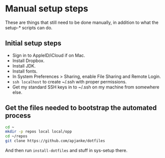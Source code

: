 # Manual setup steps

These are things that still need to be done manually, in addition to what the setup-* scripts can do.

## Initial setup steps

* Sign in to AppleID/iCloud if on Mac.
* Install Dropbox.
* Install JDK.
* Install fonts.
* In System Preferences > Sharing, enable File Sharing and Remote Login.
* `ssh localhost` to create ~/.ssh with proper permissions.
* Get my standard SSH keys in to ~/.ssh on my machine from somewhere else.

## Get the files needed to bootstrap the automated process

```bash
cd ~
mkdir -p repos local local/opp
cd ~/repos
git clone https://github.com/apjanke/dotfiles
```

And then run `install-dotfiles` and stuff in sys-setup there.
